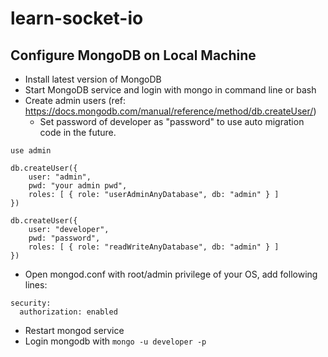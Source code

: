 # learn-socket-io

## Configure MongoDB on Local Machine

- Install latest version of MongoDB
- Start MongoDB service and login with mongo in command line or bash
- Create admin users (ref: https://docs.mongodb.com/manual/reference/method/db.createUser/)
    - Set password of developer as "password" to use auto migration code in the future.

```
use admin

db.createUser({
    user: "admin",
    pwd: "your admin pwd",
    roles: [ { role: "userAdminAnyDatabase", db: "admin" } ]
})

db.createUser({
    user: "developer",
    pwd: "password",
    roles: [ { role: "readWriteAnyDatabase", db: "admin" } ]
})
```

- Open mongod.conf with root/admin privilege of your OS, add following lines:

```
security:
  authorization: enabled
```

- Restart mongod service
- Login mongodb with `mongo -u developer -p`

